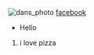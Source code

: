 
<!DOCTYPE html>
<html lang="en">
<head>
    <meta charset="UTF-8">
    <meta http-equiv="X-UA-Compatible" content="IE=edge">
    <meta name="viewport" content="width=device-width, initial-scale=1.0">
    <title>hello</title>

</head>
<body>

<img src="https://user-images.githubusercontent.com/95330216/150901534-0b1e7952-e64c-4283-96f2-6bbf68a1b27f.jpg" alt="dans_photo">
<a href="https://www.facebook.com/dan.rothwell.5">facebook</a>
<ul>
    <li>Hello</li>
  
</ul>
<ol>

<li>i love pizza</li>
</ol>






</body>
</html>
